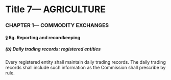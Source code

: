
# Title 7— AGRICULTURE
### CHAPTER 1— COMMODITY EXCHANGES
#### § 6g. Reporting and recordkeeping
##### (b) Daily trading records: registered entities

Every registered entity shall maintain daily trading records. The daily trading records shall include such information as the Commission shall prescribe by rule.
